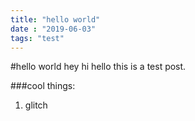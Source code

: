 ```yaml
---
title: "hello world"
date : "2019-06-03"
tags: "test"
---
```


#hello world
hey hi hello this is a test post.

###cool things:
1. glitch